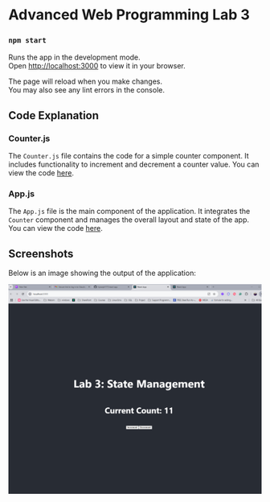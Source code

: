 # Advanced Web Programming Lab 3
### `npm start`

Runs the app in the development mode.\
Open [http://localhost:3000](http://localhost:3000) to view it in your browser.

The page will reload when you make changes.\
You may also see any lint errors in the console.


## Code Explanation

### Counter.js

The `Counter.js` file contains the code for a simple counter component. It includes functionality to increment and decrement a counter value. You can view the code [here](./src/components/Counter.js).

### App.js

The `App.js` file is the main component of the application. It integrates the `Counter` component and manages the overall layout and state of the app. You can view the code [here](./src/App.js).

## Screenshots

Below is an image showing the output of the application:

![ScreensOutputLab3](./public/ScreensOutpoutLab31.png)

